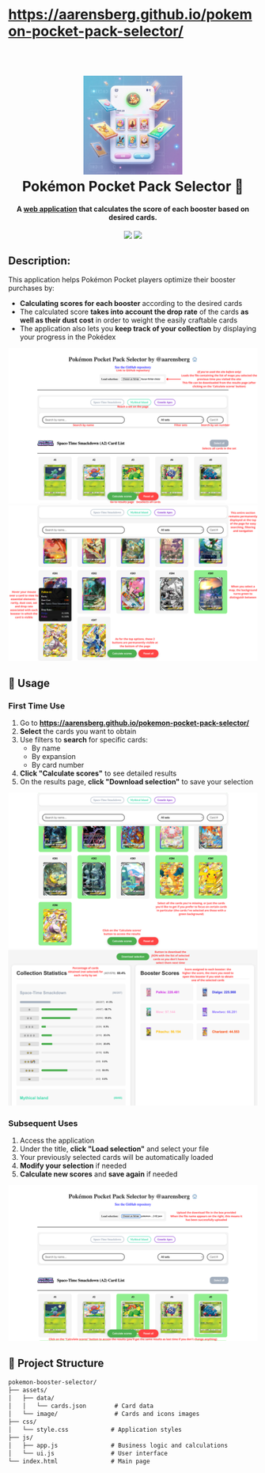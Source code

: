 # https://aarensberg.github.io/pokemon-pocket-pack-selector/

<h1 align="center">
  <br>
  <a href="https://tcgpocket.Pokemon.com/es-es/"><img src="assets/image/other/logo.jpeg" alt="Markdownify" width="200"></a>
  <br>
  Pokémon Pocket Pack Selector 📱
  <br>
  <h4 align="center">A <a href="https://aarensberg.github.io/pokemon-pocket-pack-selector/">web application</a> that calculates the score of each booster based on desired cards.
</h4>

<p align="center">
  <a>
    <img src="https://img.shields.io/github/repo-size/aarensberg/pokemon-pocket-pack-selector">
  </a>
  <a href="https://opensource.org/licenses/MIT">
    <img src="https://badgen.net/pypi/license/pip">
  </a>
</p>
</h1>

## Description:

This application helps Pokémon Pocket players optimize their booster purchases by:
- **Calculating scores for each booster** according to the desired cards
- The calculated score **takes into account the drop rate** of the cards **as well as their dust cost** in order to weight the easily craftable cards
- The application also lets you **keep track of your collection** by displaying your progress in the Pokédex

![initial-position-illustration](assets/image/other/position-initiale.png)
![tooltip-illustration](assets/image/other/tooltip.png)

## 🚀 Usage

### First Time Use
1. Go to **https://aarensberg.github.io/pokemon-pocket-pack-selector/**
2. **Select** the cards you want to obtain
3. Use filters to **search** for specific cards:
   - By name
   - By expansion
   - By card number
4. **Click "Calculate scores"** to see detailed results
5. On the results page, **click "Download selection"** to save your selection

![selection](assets/image/other/selection.png)
![results](assets/image/other/results.png)

### Subsequent Uses
1. Access the application
2. Under the title, **click "Load selection"** and select your file
3. Your previously selected cards will be automatically loaded
4. **Modify your selection** if needed
5. **Calculate new scores** and **save again** if needed

![upload-file](assets/image/other/upload-file.png)

## 📁 Project Structure

```
pokemon-booster-selector/
├── assets/
│   ├── data/
│   │   └── cards.json        # Card data
│   └── image/                # Cards and icons images
├── css/
│   └── style.css            # Application styles
├── js/
│   ├── app.js               # Business logic and calculations
│   └── ui.js                # User interface
└── index.html               # Main page
```